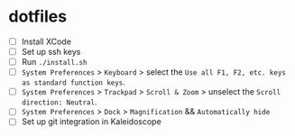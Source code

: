 # dotfiles

* [ ] Install XCode
* [ ] Set up ssh keys
* [ ] Run `./install.sh`
* [ ] `System Preferences` > `Keyboard` > select the `Use all F1, F2, etc. keys as standard function keys`.
* [ ] `System Preferences` > `Trackpad` > `Scroll & Zoom` > unselect the `Scroll direction: Neutral`.
* [ ] `System Preferences` > `Dock` > `Magnification` && `Automatically hide`
* [ ] Set up git integration in Kaleidoscope
